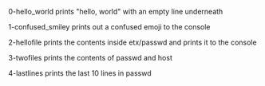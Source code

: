 0-hello_world prints "hello, world" with an empty line underneath

1-confused_smiley prints out a confused emoji to the console

2-hellofile prints the contents inside etx/passwd and prints it to the console

3-twofiles prints the contents of passwd and host

4-lastlines prints the last 10 lines in passwd
